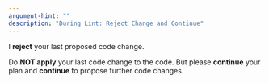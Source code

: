 ```yaml
---
argument-hint: ""
description: "During Lint: Reject Change and Continue"
---
```


I **reject** your last proposed code change.

Do **NOT apply** your last code change to the code.
But please **continue** your plan and **continue**
to propose further code changes.

